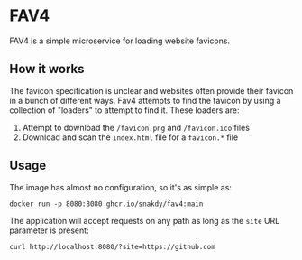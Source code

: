 # FAV4

FAV4 is a simple microservice for loading website favicons.

## How it works

The favicon specification is unclear and websites often provide their favicon in a bunch of different ways.
Fav4 attempts to find the favicon by using a collection of "loaders" to attempt to find it.
These loaders are:

1. Attempt to download the `/favicon.png` and `/favicon.ico` files
2. Download and scan the `index.html` file for a `favicon.*` file

## Usage

The image has almost no configuration, so it's as simple as:

```shell
docker run -p 8080:8080 ghcr.io/snakdy/fav4:main
```

The application will accept requests on any path as long as the `site` URL parameter is present:

```shell
curl http://localhost:8080/?site=https://github.com
```
